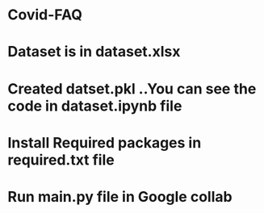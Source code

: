 # Covid-FAQ
# Dataset is in dataset.xlsx
# Created datset.pkl ..You can see the code in dataset.ipynb file
# Install Required packages in required.txt file
# Run main.py file in Google collab
